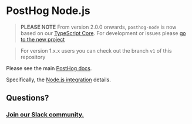 # PostHog Node.js

> **PLEASE NOTE** From version 2.0.0 onwards, `posthog-node` is now based on our [TypeScript Core](https://github.com/PostHog/posthog-js-lite/tree/master/posthog-node). For development or issues please [go to the new project](https://github.com/PostHog/posthog-js-lite/tree/master/posthog-node)


> For version 1.x.x users you can check out the branch `v1` of this repository


Please see the main [PostHog docs](https://www.posthog.com/docs).

Specifically, the [Node.js integration](https://posthog.com/docs/libraries/node) details.

## Questions?

### [Join our Slack community.](https://join.slack.com/t/posthogusers/shared_invite/enQtOTY0MzU5NjAwMDY3LTc2MWQ0OTZlNjhkODk3ZDI3NDVjMDE1YjgxY2I4ZjI4MzJhZmVmNjJkN2NmMGJmMzc2N2U3Yjc3ZjI5NGFlZDQ)
